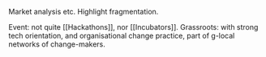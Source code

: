 Market analysis etc.
Highlight fragmentation.

Event: not quite [[Hackathons]], nor [[Incubators]]. 
Grassroots: with strong tech orientation, and organisational change practice, part of g-local networks of change-makers. 
